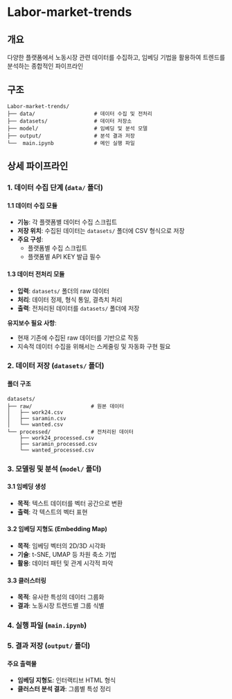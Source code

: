 # Labor-market-trends

## 개요
다양한 플랫폼에서 노동시장 관련 데이터를 수집하고, 임베딩 기법을 활용하여 트렌드를 분석하는 종합적인 파이프라인
## 구조
```
Labor-market-trends/
├── data/                   # 데이터 수집 및 전처리
├── datasets/               # 데이터 저장소
├── model/                  # 임베딩 및 분석 모델
├── output/                 # 분석 결과 저장
└──  main.ipynb             # 메인 실행 파일
```
## 상세 파이프라인
### 1. 데이터 수집 단계 (`data/` 폴더)
#### 1.1 데이터 수집 모듈
- **기능**: 각 플랫폼별 데이터 수집 스크립트
- **저장 위치**: 수집된 데이터는 `datasets/` 폴더에 CSV 형식으로 저장
- **주요 구성**:
  - 플랫폼별 수집 스크립트
  - 플랫폼별 API KEY 발급 필수

#### 1.3 데이터 전처리 모듈
- **입력**: `datasets/` 폴더의 raw 데이터
- **처리**: 데이터 정제, 형식 통일, 결측치 처리
- **출력**: 전처리된 데이터를 `datasets/` 폴더에 저장

 **유지보수 필요 사항**:
- 현재 기존에 수집된 raw 데이터를 기반으로 작동
- 지속적 데이터 수집을 위해서는 스케줄링 및 자동화 구현 필요

### 2. 데이터 저장 (`datasets/` 폴더)

#### 폴더 구조
```
datasets/
├── raw/                   # 원본 데이터
│   ├── work24.csv
│   ├── saramin.csv
│   └── wanted.csv
└── processed/             # 전처리된 데이터
    ├── work24_processed.csv
    ├── saramin_processed.csv
    └── wanted_processed.csv
```
### 3. 모델링 및 분석 (`model/` 폴더)

#### 3.1 임베딩 생성
- **목적**: 텍스트 데이터를 벡터 공간으로 변환
- **출력**: 각 텍스트의 벡터 표현

#### 3.2 임베딩 지형도 (Embedding Map)
- **목적**: 임베딩 벡터의 2D/3D 시각화
- **기술**: t-SNE, UMAP 등 차원 축소 기법
- **활용**: 데이터 패턴 및 관계 시각적 파악

#### 3.3 클러스터링
- **목적**: 유사한 특성의 데이터 그룹화
- **결과**: 노동시장 트렌드별 그룹 식별

### 4. 실행 파일 (`main.ipynb`)

### 5. 결과 저장 (`output/` 폴더)
#### 주요 출력물
- **임베딩 지형도**: 인터랙티브 HTML 형식
- **클러스터 분석 결과**: 그룹별 특성 정리

